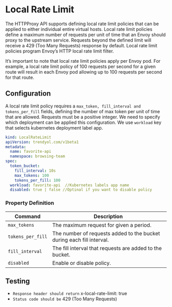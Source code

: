 # Local Rate Limit

The HTTPProxy API supports defining local rate limit policies that can be applied to either individual entire virtual hosts. Local rate limit policies define a maximum number of requests per unit of time that an Envoy should proxy to the upstream service.
Requests beyond the defined limit will receive a 429 (Too Many Requests) response by default. Local rate limit policies program Envoy’s HTTP local rate limit filter.

It’s important to note that local rate limit policies apply per Envoy pod. For example, a local rate limit policy of 100 requests per second for a given route will result in each Envoy pod allowing up to 100 requests per second for that route.

## Configuration

A local rate limit policy requires a ``max_token, fill_interval and tokens_per_fill`` fields, defining the number of max token per unit of time that are allowed. Requests must be a positive integer. We need to specify which deployment can be applied this configuration. We use ``workload`` key that selects kubernetes deployment label app.


```yaml
kind: LocalRateLimit
apiVersion: trendyol.com/v1beta1
metadata:
  name: favorite-api
  namespace: browsing-team
spec:
  token_bucket:
    fill_interval: 10s
    max_tokens: 100
    tokens_per_fill: 100
  workload: favorite-api  //Kubernetes labels app name
  disabled: true | false //Optinal if you want to disable policy 
```

### Property Definition

| Command | Description |
| --- | --- |
| `max_tokens` | The maximum request for given a period. |
| `tokens_per_fill` | The number of requests added to the bucket during each fill interval.|
| `fill_interval` | The fill interval that requests are added to the bucket.|
| `disabled` | Enable or disable policy.|



## Testing

- ``Response header should return`` x-local-rate-limit: true 
- ``Status code should be`` 429 (Too Many Requests)
